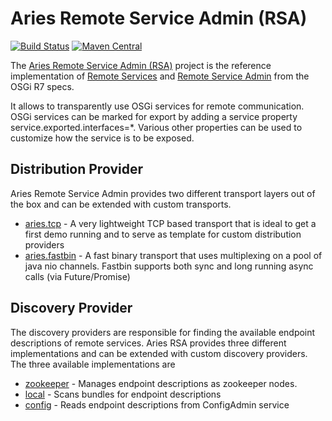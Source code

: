 # Aries Remote Service Admin (RSA)

[![Build Status](https://builds.apache.org/buildStatus/icon?job=Aries-rsa-master)](https://builds.apache.org/job/Aries-rsa-master)
[![Maven Central](https://img.shields.io/maven-central/v/org.apache.aries.rsa/org.apache.aries.rsa.main.svg?label=Maven%20Central)](https://search.maven.org/search?q=g:%22org.apache.aries.rsa%22%20AND%20a:%22org.apache.aries.rsa.main%22)

The [Aries Remote Service Admin (RSA)](http://aries.apache.org/modules/rsa.html) project is the reference implementation of [Remote Services](https://osgi.org/specification/osgi.cmpn/7.0.0/service.remoteservices.html
) and [Remote Service Admin](https://osgi.org/specification/osgi.cmpn/7.0.0/service.remoteserviceadmin.html) from the OSGi R7 specs.

It allows to transparently use OSGi services for remote communication. OSGi services can be marked for export by adding a service property service.exported.interfaces=*. Various other  properties can be used to customize how the service is to be exposed.

## Distribution Provider

Aries Remote Service Admin provides two different transport layers out of the box and can be extended with custom transports.

 * [aries.tcp](provider/tcp/Readme.md) - A very lightweight TCP based transport that is ideal to get a first demo running and to serve as template for custom distribution providers
 * [aries.fastbin](provider/fastbin) - A fast binary transport that uses multiplexing on a pool of java nio channels. Fastbin supports both sync and long running async calls (via Future/Promise)

## Discovery Provider

The discovery providers are responsible for finding the available endpoint descriptions of remote services. Aries RSA provides three different implementations and can be extended with custom discovery providers. The three available implementations are

 * [zookeeper](discovery/zookeeper/Readme.md) - Manages endpoint descriptions as zookeeper nodes.
 * [local](discovery/local/Readme.md) - Scans bundles for endpoint descriptions
 * [config](discovery/config/Readme.md) - Reads endpoint descriptions from ConfigAdmin service
